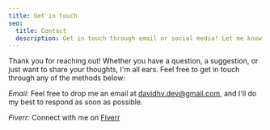 ```yaml
---
title: Get in touch
seo:
  title: Contact
  description: Get in touch through email or social media! Let me know how I can help.
---
```


Thank you for reaching out! Whether you have a question, a suggestion, or just want to share your thoughts, I'm all ears. Feel free to get in touch through any of the methods below:

_Email:_
Feel free to drop me an email at [davidhv.dev@gmail.com](mailto:davidhv.dev@gmail.com), and I'll do my best to respond as soon as possible.

_Fiverr:_
Connect with me on [Fiverr](https://es.fiverr.com/s/NNL1GWp)